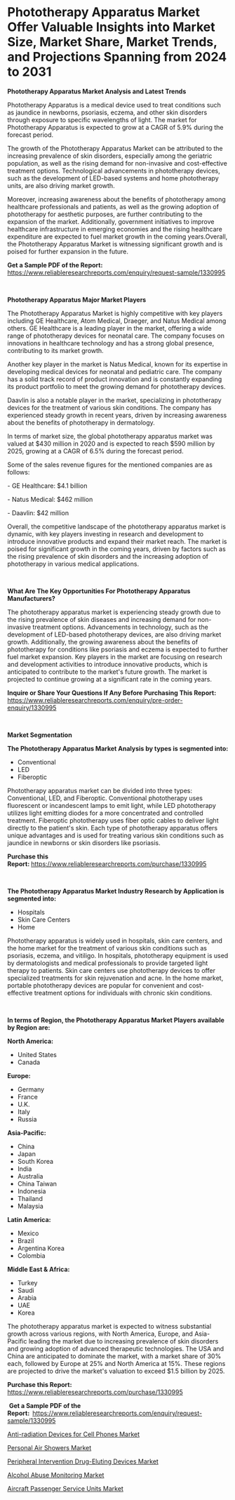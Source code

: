 <p><h1>Phototherapy Apparatus Market Offer Valuable Insights into Market Size, Market Share, Market Trends, and Projections Spanning from 2024 to 2031</h1></p><p><strong>Phototherapy Apparatus Market Analysis and Latest Trends</strong></p>
<p><p>Phototherapy Apparatus is a medical device used to treat conditions such as jaundice in newborns, psoriasis, eczema, and other skin disorders through exposure to specific wavelengths of light. The market for Phototherapy Apparatus is expected to grow at a CAGR of 5.9% during the forecast period. </p><p>The growth of the Phototherapy Apparatus Market can be attributed to the increasing prevalence of skin disorders, especially among the geriatric population, as well as the rising demand for non-invasive and cost-effective treatment options. Technological advancements in phototherapy devices, such as the development of LED-based systems and home phototherapy units, are also driving market growth.</p><p>Moreover, increasing awareness about the benefits of phototherapy among healthcare professionals and patients, as well as the growing adoption of phototherapy for aesthetic purposes, are further contributing to the expansion of the market. Additionally, government initiatives to improve healthcare infrastructure in emerging economies and the rising healthcare expenditure are expected to fuel market growth in the coming years.Overall, the Phototherapy Apparatus Market is witnessing significant growth and is poised for further expansion in the future.</p></p>
<p><strong>Get a Sample PDF of the Report:&nbsp;</strong> <a href="https://www.reliableresearchreports.com/enquiry/request-sample/1330995">https://www.reliableresearchreports.com/enquiry/request-sample/1330995</a></p>
<p>&nbsp;</p>
<p><strong>Phototherapy Apparatus Major Market Players</strong></p>
<p><p>The Phototherapy Apparatus Market is highly competitive with key players including GE Healthcare, Atom Medical, Draeger, and Natus Medical among others. GE Healthcare is a leading player in the market, offering a wide range of phototherapy devices for neonatal care. The company focuses on innovations in healthcare technology and has a strong global presence, contributing to its market growth.</p><p>Another key player in the market is Natus Medical, known for its expertise in developing medical devices for neonatal and pediatric care. The company has a solid track record of product innovation and is constantly expanding its product portfolio to meet the growing demand for phototherapy devices.</p><p>Daavlin is also a notable player in the market, specializing in phototherapy devices for the treatment of various skin conditions. The company has experienced steady growth in recent years, driven by increasing awareness about the benefits of phototherapy in dermatology.</p><p>In terms of market size, the global phototherapy apparatus market was valued at $430 million in 2020 and is expected to reach $590 million by 2025, growing at a CAGR of 6.5% during the forecast period.</p><p>Some of the sales revenue figures for the mentioned companies are as follows:</p><p>- GE Healthcare: $4.1 billion </p><p>- Natus Medical: $462 million </p><p>- Daavlin: $42 million </p><p>Overall, the competitive landscape of the phototherapy apparatus market is dynamic, with key players investing in research and development to introduce innovative products and expand their market reach. The market is poised for significant growth in the coming years, driven by factors such as the rising prevalence of skin disorders and the increasing adoption of phototherapy in various medical applications.</p></p>
<p>&nbsp;</p>
<p><strong>What Are The Key Opportunities For Phototherapy Apparatus Manufacturers?</strong></p>
<p><p>The phototherapy apparatus market is experiencing steady growth due to the rising prevalence of skin diseases and increasing demand for non-invasive treatment options. Advancements in technology, such as the development of LED-based phototherapy devices, are also driving market growth. Additionally, the growing awareness about the benefits of phototherapy for conditions like psoriasis and eczema is expected to further fuel market expansion. Key players in the market are focusing on research and development activities to introduce innovative products, which is anticipated to contribute to the market's future growth. The market is projected to continue growing at a significant rate in the coming years.</p></p>
<p><strong>Inquire or Share Your Questions If Any Before Purchasing This Report:</strong> <a href="https://www.reliableresearchreports.com/enquiry/pre-order-enquiry/1330995">https://www.reliableresearchreports.com/enquiry/pre-order-enquiry/1330995</a></p>
<p>&nbsp;</p>
<p><strong>Market Segmentation</strong></p>
<p><strong>The Phototherapy Apparatus Market Analysis by types is segmented into:</strong></p>
<p><ul><li>Conventional</li><li>LED</li><li>Fiberoptic</li></ul></p>
<p><p>Phototherapy apparatus market can be divided into three types: Conventional, LED, and Fiberoptic. Conventional phototherapy uses fluorescent or incandescent lamps to emit light, while LED phototherapy utilizes light emitting diodes for a more concentrated and controlled treatment. Fiberoptic phototherapy uses fiber optic cables to deliver light directly to the patient's skin. Each type of phototherapy apparatus offers unique advantages and is used for treating various skin conditions such as jaundice in newborns or skin disorders like psoriasis.</p></p>
<p><strong>Purchase this Report:&nbsp;</strong><a href="https://www.reliableresearchreports.com/purchase/1330995">https://www.reliableresearchreports.com/purchase/1330995</a></p>
<p>&nbsp;</p>
<p><strong>The Phototherapy Apparatus Market Industry Research by Application is segmented into:</strong></p>
<p><ul><li>Hospitals</li><li>Skin Care Centers</li><li>Home</li></ul></p>
<p><p>Phototherapy apparatus is widely used in hospitals, skin care centers, and the home market for the treatment of various skin conditions such as psoriasis, eczema, and vitiligo. In hospitals, phototherapy equipment is used by dermatologists and medical professionals to provide targeted light therapy to patients. Skin care centers use phototherapy devices to offer specialized treatments for skin rejuvenation and acne. In the home market, portable phototherapy devices are popular for convenient and cost-effective treatment options for individuals with chronic skin conditions.</p></p>
<p>&nbsp;</p>
<p><strong>In terms of Region, the Phototherapy Apparatus Market Players available by Region are:</strong></p>
<p>
    <p> <strong> North America: </strong>
        <ul>
            <li>United States</li>
            <li>Canada</li>
        </ul>
        </p> 
    <p> <strong> Europe: </strong>
        <ul>
            <li>Germany</li>
            <li>France</li>
            <li>U.K.</li>
            <li>Italy</li>
            <li>Russia</li>
        </ul>
        </p> 
    <p> <strong> Asia-Pacific: </strong>
        <ul>
            <li>China</li>
            <li>Japan</li>
            <li>South Korea</li>
            <li>India</li>
            <li>Australia</li>
            <li>China Taiwan</li>
            <li>Indonesia</li>
            <li>Thailand</li>
            <li>Malaysia</li>
        </ul>
        </p> 
    <p> <strong> Latin America: </strong>
        <ul>
            <li>Mexico</li>
            <li>Brazil</li>
            <li>Argentina Korea</li>
            <li>Colombia</li>
        </ul>
        </p> 
    <p> <strong> Middle East & Africa: </strong>
        <ul>
            <li>Turkey</li>
            <li>Saudi</li>
            <li>Arabia</li>
            <li>UAE</li>
            <li>Korea</li>
        </ul>
    </p>
    </p>
<p><p>The phototherapy apparatus market is expected to witness substantial growth across various regions, with North America, Europe, and Asia-Pacific leading the market due to increasing prevalence of skin disorders and growing adoption of advanced therapeutic technologies. The USA and China are anticipated to dominate the market, with a market share of 30% each, followed by Europe at 25% and North America at 15%. These regions are projected to drive the market's valuation to exceed $1.5 billion by 2025.</p></p>
<p><strong>Purchase this Report: </strong><a href="https://www.reliableresearchreports.com/purchase/1330995">https://www.reliableresearchreports.com/purchase/1330995</a></p>
<p>&nbsp;<strong>Get a Sample PDF of the Report:&nbsp;&nbsp;</strong><a href="https://www.reliableresearchreports.com/enquiry/request-sample/1330995">https://www.reliableresearchreports.com/enquiry/request-sample/1330995</a></p>
<p><strong></strong></p>
<p><p><a href="https://issuu.com/reportprime-2/docs/anti-radiation-devices-for-cell-phones-market-size">Anti-radiation Devices for Cell Phones Market</a></p><p><a href="https://github.com/indrystar/Market-Research-Report-List-2/blob/main/personal-air-showers-market.md">Personal Air Showers Market</a></p><p><a href="https://github.com/AKSHATREPORTPRIME/Market-Research-Report-List-3/blob/main/peripheral-intervention-drug-eluting-devices-market.md">Peripheral Intervention Drug-Eluting Devices Market</a></p><p><a href="https://medium.com/@shanelerde/alcohol-abuse-monitoring-market-size-and-market-trends-complete-industry-overview-2024-to-2031-4138941339f8">Alcohol Abuse Monitoring Market</a></p><p><a href="https://medium.com/@shanelerde/aircraft-passenger-service-units-market-outlook-industry-overview-and-forecast-2024-to-2031-053892e957ca">Aircraft Passenger Service Units Market</a></p></p>